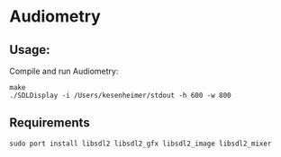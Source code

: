 # Audiometry

## Usage:
Compile and run Audiometry:

```
make
./SDLDisplay -i /Users/kesenheimer/stdout -h 600 -w 800
```

## Requirements
```
sudo port install libsdl2 libsdl2_gfx libsdl2_image libsdl2_mixer
```
